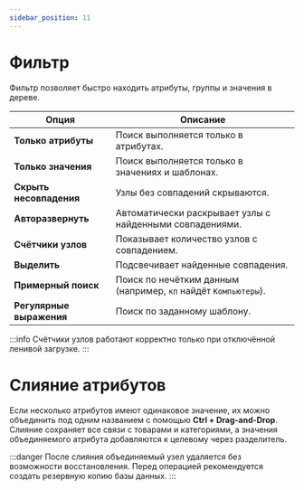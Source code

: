 ```yaml
---
sidebar_position: 11
---
```


# Фильтр

Фильтр позволяет быстро находить атрибуты, группы и значения в дереве.

| Опция | Описание |
|-------|----------|
| **Только атрибуты** | Поиск выполняется только в атрибутах. |
| **Только значения** | Поиск выполняется только в значениях и шаблонах. |
| **Скрыть несовпадения** | Узлы без совпадений скрываются. |
| **Авторазвернуть** | Автоматически раскрывает узлы с найденными совпадениями. |
| **Счётчики узлов** | Показывает количество узлов с совпадением. |
| **Выделить** | Подсвечивает найденные совпадения. |
| **Примерный поиск** | Поиск по нечётким данным (например, `кп` найдёт `Компьютеры`). |
| **Регулярные выражения** | Поиск по заданному шаблону. |

:::info
Счётчики узлов работают корректно только при отключённой ленивой загрузке.
:::

# Слияние атрибутов

Если несколько атрибутов имеют одинаковое значение, их можно объединить под одним названием с помощью **Ctrl + Drag-and-Drop**. Слияние сохраняет все связи с товарами и категориями, а значения объединяемого атрибута добавляются к целевому через разделитель.

:::danger
После слияния объединяемый узел удаляется без возможности восстановления. Перед операцией рекомендуется создать резервную копию базы данных.
:::
